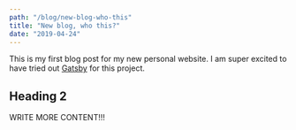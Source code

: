 ```yaml
---
path: "/blog/new-blog-who-this"
title: "New blog, who this?"
date: "2019-04-24"
---
```


This is my first blog post for my new personal website.
I am super excited to have tried out [Gatsby](https://www.gatsbyjs.org) for this project. 

## Heading 2
WRITE MORE CONTENT!!!